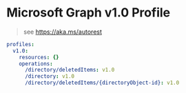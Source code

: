 # Microsoft Graph v1.0 Profile

> see https://aka.ms/autorest

``` yaml
profiles:
  v1.0:
    resources: {}
    operations:
      /directory/deletedItems: v1.0
      /directory: v1.0
      /directory/deletedItems/{directoryObject-id}: v1.0

```
